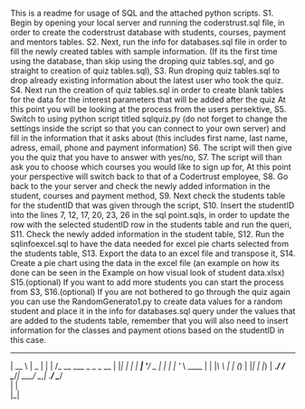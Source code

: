 This is a readme for usage of SQL and the attached python scripts.
S1. Begin by opening your local server and running the coderstrust.sql file, in order to create the coderstrust database with students, courses, payment and mentors tables.
S2. Next, run the info for databases.sql file in order to fill the newly created tables with sample information.
(If its the first time using the database, than skip using the droping quiz tables.sql, and go straight to creation of quiz tables.sql),
S3. Run droping quiz tables.sql to drop already existing information about the latest user who took the quiz.
S4. Next run the creation of quiz tables.sql in order to create blank tables for the data for the interest parameters that will be added after the quiz
At this point you will be looking at the process from the users persektive, 
S5. Switch to using python script titled sqlquiz.py (do not forget to change the settings inside the script so that you can connect to your own server) and fill in the information that it asks about (this includes first name, last name, adress, email, phone and payment information)
S6. The script will then give you the quiz that you have to answer with yes/no,
S7. The script will than ask you to choose which courses you would like to sign up for,
At this point your perspective will switch back to that of a Codertrust employee,
S8. Go back to the your server and check the newly added information in the student, courses and payment method,
S9. Next check the students table for the studentID that was given through the script,
S10. Insert the studentID into the lines 7, 12, 17, 20, 23, 26 in the sql point.sqls, in order to update the row with the selected studentID row in the students table and run the queri,
S11. Check the newly added information in the student table,
S12. Run the sqlinfoexcel.sql to have the data needed for excel pie charts selected from the students table,
S13. Export the data to an excel file and transpose it,
S14. Create a pie chart using the data in the excel file (an example on how its done can be seen in the Example on how visual look of student data.xlsx)
S15.(optional) If you want to add more students you can start the process from S3, 
S16.(optional) If you are not bothered to go through the quiz again you can use the RandomGenerato1.py to create data values for a random student and place it in the info for databases.sql query under the values that are added to the students table, remember that you will also need to insert information for the classes and payment otions based on the studentID in this case.


 _____                         _____  
|  __ \                       |  _  | 
| |  \/_ __ ___  _   _ _ __   | |_| | 
| | __| '__/ _ \| | | | '_ \  \____ | 
| |_\ \ | | (_) | |_| | |_) | .___/ / 
 \____/_|  \___/ \__,_| .__/  \____/  
                      | |             
                      |_|             